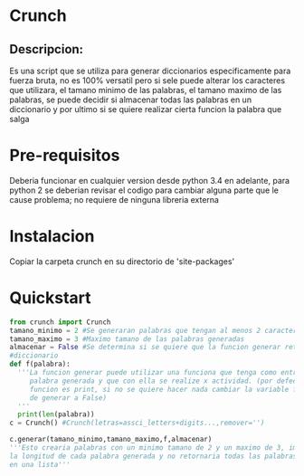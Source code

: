 # Crunch
## Descripcion:
 Es una script que se utiliza para generar diccionarios especificamente para
 fuerza bruta, no es 100% versatil pero si sele puede alterar los caracteres
 que utilizara, el tamano minimo de las palabras, el tamano maximo de las
 palabras, se puede decidir si almacenar todas las palabras en un diccionario
 y por ultimo si se quiere realizar cierta funcion la palabra que salga

# Pre-requisitos
 Deberia funcionar en cualquier version desde python 3.4 en adelante,
 para python 2 se deberian revisar el codigo para cambiar alguna parte que le
 cause problema; no requiere de ninguna libreria externa

# Instalacion
 Copiar la carpeta crunch en su directorio de 'site-packages'

# Quickstart

```python
from crunch import Crunch
tamano_minimo = 2 #Se generaran palabras que tengan al menos 2 caracteres
tamano_maximo = 3 #Maximo tamano de las palabras generadas
almacenar = False #Se determina si se quiere que la funcion generar retorne un
#diccionario
def f(palabra):
  '''La funcion generar puede utilizar una funciona que tenga como entrada la
     palabra generada y que con ella se realize x actividad. (por defecto la
     funcion es print, si no se quiere hacer nada cambiar la variable funcion
     de generar a False)
  '''
  print(len(palabra))
c = Crunch() #Crunch(letras=assci_letters+digits...,remover='')

c.generar(tamano_minimo,tamano_maximo,f,almacenar)
'''Esto crearia palabras con un minimo tamano de 2 y un maximo de 3, imprimiendo
la longitud de cada palabra generada y no retornaria todas las palabras
en una lista'''
```
